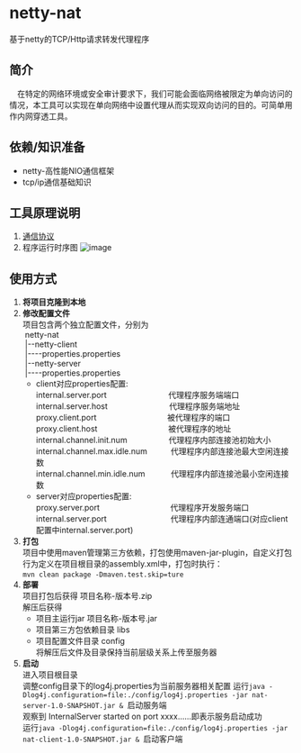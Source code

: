 # netty-nat

基于netty的TCP/Http请求转发代理程序

## 简介
　在特定的网络环境或安全审计要求下，我们可能会面临网络被限定为单向访问的情况，本工具可以实现在单向网络中设置代理从而实现双向访问的目的。可简单用作内网穿透工具。  

## 依赖/知识准备
- netty-高性能NIO通信框架
- tcp/ip通信基础知识

## 工具原理说明
1. [通信协议](代理程序通信协议.docx)
2. 程序运行时序图
   ![image](时序图.png)
    
## 使用方式
1. **将项目克隆到本地**  
2. **修改配置文件**  
    项目包含两个独立配置文件，分别为  
&nbsp;netty-nat  
&nbsp;|--netty-client  
&nbsp;|----properties.properties  
&nbsp;|--netty-server  
&nbsp;|----properties.properties  
    - client对应properties配置:  
    internal.server.port　　　　　　　&nbsp;&nbsp;&nbsp;代理程序服务端端口  
    internal.server.host　　　　　　　&nbsp;&nbsp;&nbsp;代理程序服务端地址  
    proxy.client.port　　　　　　　　　被代理程序的端口  
    proxy.client.host　　　　　　　　　被代理程序的地址  
    internal.channel.init.num　　　　　&nbsp;代理程序内部连接池初始大小  
    internal.channel.max.idle.num　　　代理程序内部连接池最大空闲连接数  
    internal.channel.min.idle.num　　　&nbsp;代理程序内部连接池最小空闲连接数  
    - server对应properties配置:  
    proxy.server.port　　　　　　　　　代理程序开发服务端口  
    internal.server.port　　　　　　　 &nbsp;&nbsp;&nbsp;代理程序内部连通端口(对应client配置中internal.server.port)  
3. **打包**  
    项目中使用maven管理第三方依赖，打包使用maven-jar-plugin，自定义打包行为定义在项目根目录的assembly.xml中，打包时执行：  
```mvn clean package -Dmaven.test.skip=ture```
4. **部署**  
 项目打包后获得  项目名称-版本号.zip  
解压后获得  
    - 项目主运行jar  项目名称-版本号.jar  
    - 项目第三方包依赖目录  libs  
    - 项目配置文件目录  config  
将解压后文件及目录保持当前层级关系上传至服务器
5. **启动**  
    进入项目根目录  
    调整config目录下的log4j.properties为当前服务器相关配置
    运行```java -Dlog4j.configuration=file:./config/log4j.properties -jar nat-server-1.0-SNAPSHOT.jar & ```启动服务端  
    观察到 InternalServer started on port xxxx......即表示服务启动成功  
    运行```java -Dlog4j.configuration=file:./config/log4j.properties -jar nat-client-1.0-SNAPSHOT.jar & ```启动客户端  
    
